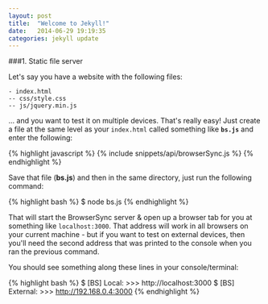 ```yaml
---
layout: post
title:  "Welcome to Jekyll!"
date:   2014-06-29 19:19:35
categories: jekyll update
---
```



###1. Static file server

Let's say you have a website with the following files:


    - index.html
    -- css/style.css
    -- js/jquery.min.js


... and you want to test it on multiple devices. That's really easy! Just create a file
at the same level as your <code>index.html</code> called something like <strong><code>bs.js</code></strong>
and enter the following:

{% highlight javascript %}
{% include snippets/api/browserSync.js %}
{% endhighlight %}

<p>Save that file (<strong>bs.js</strong>) and then in the same directory, just run the following command:</p>

{% highlight bash %}
$ node bs.js
{% endhighlight %}

That will start the BrowserSync server & open up a browser tab for you at something like <code>localhost:3000</code>. That
address will work in all browsers on your current machine - but if you want to test on external devices, then you'll
need the second address that was printed to the console when you ran the previous command.

You should see something along these lines in your console/terminal:
                    
{% highlight bash %}
$ [BS] Local: >>> http://localhost:3000
$ [BS] External: >>> http://192.168.0.4:3000
{% endhighlight %}


